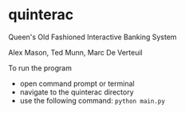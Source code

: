 # quinterac
Queen's Old Fashioned Interactive Banking System

Alex Mason, Ted Munn, Marc De Verteuil

To run the program
* open command prompt or terminal
* navigate to the quinterac directory
* use the following command: `python main.py`
